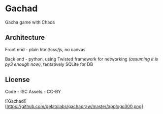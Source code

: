# Gachad
Gacha game with Chads

## Architecture
Front end - plain html/css/js, no canvas

Back end - python, using Twisted framework for networking *(assuming it is py3 enough now)*, tentatively SQLite for DB

## License
Code - ISC
Assets - CC-BY

![Gachad!][https://github.com/gelatolabs/gachadraw/master/applogo300.png]